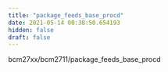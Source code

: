 ```yaml
---
title: "package_feeds_base_procd"
date: 2021-05-14 00:38:50.654193
hidden: false
draft: false
---
```


bcm27xx/bcm2711/package_feeds_base_procd


